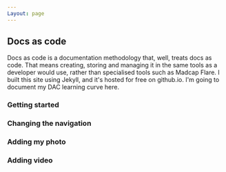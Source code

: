 ```yaml
---
Layout: page
---
```

## Docs as code 
Docs as code is a documentation methodology that, well, treats docs as code. That means creating, storing and managing it in the same tools as a developer would use, rather than specialised tools such as Madcap Flare. 
I built this site using Jekyll, and it's hosted for free on github.io. I'm going to document my DAC learning curve here. 
### Getting started 
### Changing the navigation 
### Adding my photo 
### Adding video 
